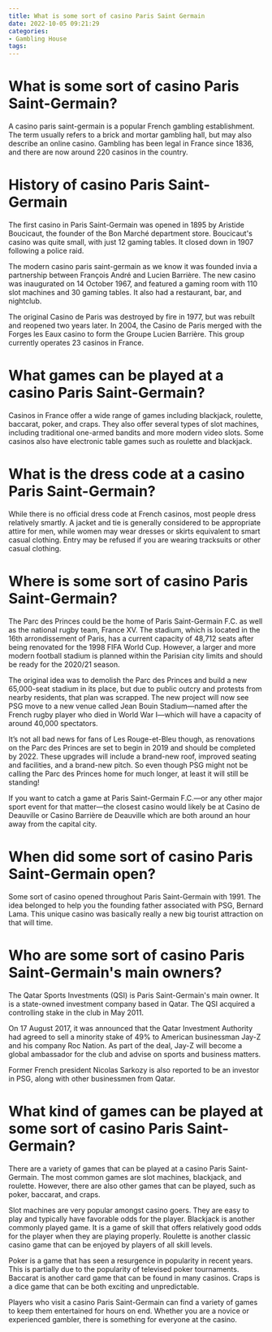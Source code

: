 ```yaml
---
title: What is some sort of casino Paris Saint Germain
date: 2022-10-05 09:21:29
categories:
- Gambling House
tags:
---
```



# What is some sort of casino Paris Saint-Germain?

A casino paris saint-germain is a popular French gambling establishment. The term usually refers to a brick and mortar gambling hall, but may also describe an online casino. Gambling has been legal in France since 1836, and there are now around 220 casinos in the country.

 # History of casino Paris Saint-Germain

The first casino in Paris Saint-Germain was opened in 1895 by Aristide Boucicaut, the founder of the Bon Marché department store. Boucicaut's casino was quite small, with just 12 gaming tables. It closed down in 1907 following a police raid.

The modern casino paris saint-germain as we know it was founded invia a partnership between François André and Lucien Barrière. The new casino was inaugurated on 14 October 1967, and featured a gaming room with 110 slot machines and 30 gaming tables. It also had a restaurant, bar, and nightclub.

The original Casino de Paris was destroyed by fire in 1977, but was rebuilt and reopened two years later. In 2004, the Casino de Paris merged with the Forges les Eaux casino to form the Groupe Lucien Barrière. This group currently operates 23 casinos in France.

# What games can be played at a casino Paris Saint-Germain?

Casinos in France offer a wide range of games including blackjack, roulette, baccarat, poker, and craps. They also offer several types of slot machines, including traditional one-armed bandits and more modern video slots. Some casinos also have electronic table games such as roulette and blackjack.

# What is the dress code at a casino Paris Saint-Germain?


While there is no official dress code at French casinos, most people dress relatively smartly. A jacket and tie is generally considered to be appropriate attire for men, while women may wear dresses or skirts equivalent to smart casual clothing. Entry may be refused if you are wearing tracksuits or other casual clothing.

# Where is some sort of casino Paris Saint-Germain?

The Parc des Princes could be the home of Paris Saint-Germain F.C. as well as the national rugby team, France XV. The stadium, which is located in the 16th arrondissement of Paris, has a current capacity of 48,712 seats after being renovated for the 1998 FIFA World Cup. However, a larger and more modern football stadium is planned within the Parisian city limits and should be ready for the 2020/21 season.

The original idea was to demolish the Parc des Princes and build a new 65,000-seat stadium in its place, but due to public outcry and protests from nearby residents, that plan was scrapped. The new project will now see PSG move to a new venue called Jean Bouin Stadium—named after the French rugby player who died in World War I—which will have a capacity of around 40,000 spectators.

It’s not all bad news for fans of Les Rouge-et-Bleu though, as renovations on the Parc des Princes are set to begin in 2019 and should be completed by 2022. These upgrades will include a brand-new roof, improved seating and facilities, and a brand-new pitch. So even though PSG might not be calling the Parc des Princes home for much longer, at least it will still be standing!

If you want to catch a game at Paris Saint-Germain F.C.—or any other major sport event for that matter—the closest casino would likely be at Casino de Deauville or Casino Barrière de Deauville which are both around an hour away from the capital city.

# When did some sort of casino Paris Saint-Germain open?

Some sort of casino opened throughout Paris Saint-Germain with 1991. The idea belonged to help you the founding father associated with PSG, Bernard Lama. This unique casino was basically really a new big tourist attraction on that will time.

# Who are some sort of casino Paris Saint-Germain's main owners?

The Qatar Sports Investments (QSI) is Paris Saint-Germain's main owner. It is a state-owned investment company based in Qatar. The QSI acquired a controlling stake in the club in May 2011.

On 17 August 2017, it was announced that the Qatar Investment Authority had agreed to sell a minority stake of 49% to American businessman Jay-Z and his company Roc Nation. As part of the deal, Jay-Z will become a global ambassador for the club and advise on sports and business matters. 

Former French president Nicolas Sarkozy is also reported to be an investor in PSG, along with other businessmen from Qatar.

# What kind of games can be played at some sort of casino Paris Saint-Germain?

There are a variety of games that can be played at a casino Paris Saint-Germain. The most common games are slot machines, blackjack, and roulette. However, there are also other games that can be played, such as poker, baccarat, and craps.

Slot machines are very popular amongst casino goers. They are easy to play and typically have favorable odds for the player. Blackjack is another commonly played game. It is a game of skill that offers relatively good odds for the player when they are playing properly. Roulette is another classic casino game that can be enjoyed by players of all skill levels.

Poker is a game that has seen a resurgence in popularity in recent years. This is partially due to the popularity of televised poker tournaments. Baccarat is another card game that can be found in many casinos. Craps is a dice game that can be both exciting and unpredictable.

Players who visit a casino Paris Saint-Germain can find a variety of games to keep them entertained for hours on end. Whether you are a novice or experienced gambler, there is something for everyone at the casino.